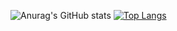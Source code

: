 ![Anurag's GitHub stats](https://github-readme-stats.vercel.app/api?username=AlvaroPereiradoNascimento&show_icons=true&theme=highcontrast)
[![Top Langs](https://github-readme-stats.vercel.app/api/top-langs/?username=AlvaroPereiradoNascimento&layout=compact&theme=highcontrast)](https://github.com/anuraghazra/github-readme-stats)
<!--
**AlvaroPereiradoNascimento/AlvaroPereiradoNascimento** is a ✨ _special_ ✨ repository because its `README.md` (this file) appears on your GitHub profile.

Here are some ideas to get you started:

- 🔭 I’m currently working on ...
- 🌱 I’m currently learning ...
- 👯 I’m looking to collaborate on ...
- 🤔 I’m looking for help with ...
- 💬 Ask me about ...
- 📫 How to reach me: ...
- 😄 Pronouns: ...
- ⚡ Fun fact: ...
-->
